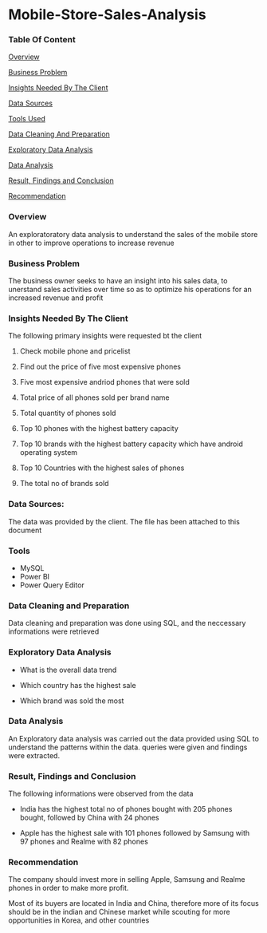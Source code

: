 # Mobile-Store-Sales-Analysis

### Table Of Content
[Overview](#overview)

[Business Problem](#business-problem)

[Insights Needed By The Client](#insights-needed-by-the-client)

[Data Sources](#data-sources)

[Tools Used](#tools)

[Data Cleaning And Preparation](#data-cleaning-and-preparation)

[Exploratory Data Analysis](#exploratory-data-analysis)

[Data Analysis](#data-analysis)

[Result, Findings and Conclusion](#result-findings-and-conclusion)

[Recommendation](#recommendation)

### Overview

An exploratoratory data analysis to understand the sales of the mobile store in other to improve operations to increase revenue



### Business Problem

The business owner seeks to have an insight into his sales data, to unerstand sales activities over time so as to optimize his operations for an increased revenue and profit

### Insights Needed By The Client

The following primary insights were requested bt the client

1. Check mobile phone and pricelist
   
2. Find out the price of five most expensive phones
 
3. Five most expensive andriod phones that were sold
 
4. Total price of all phones sold per brand name
 
5. Total quantity of phones sold
 
6. Top 10 phones with the highest battery capacity
 
7. Top 10 brands with the highest battery capacity which have android operating system
 
8. Top 10 Countries with the highest sales of phones
 
9. The total no of brands sold

### Data Sources:

The data was provided by the client. The file has been attached to this document

### Tools
- MySQL
- Power BI
- Power Query Editor

### Data Cleaning and Preparation

Data cleaning and preparation was done using SQL, and the neccessary informations were retrieved

### Exploratory Data Analysis

- What is the overall data trend

- Which country has the highest sale

- Which brand was sold the most

### Data Analysis

An Exploratory data analysis was carried out the data provided using SQL to understand the patterns within the data. queries were given and findings were extracted.

### Result, Findings and Conclusion

The following informations were observed from the data

- India has the highest total no of phones bought with 205 phones bought, followed by China with 24 phones

- Apple has the highest sale with 101 phones followed by Samsung with 97 phones and Realme with 82 phones

### Recommendation

The company should invest more in selling Apple, Samsung and Realme phones in order to make more profit.

Most of its buyers are located in India and China, therefore more of its focus should be in the indian and Chinese market while scouting for more opportunities in Korea, and other countries
